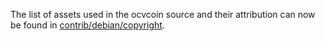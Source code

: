 The list of assets used in the ocvcoin source and their attribution can now be found in [contrib/debian/copyright](../contrib/debian/copyright).
